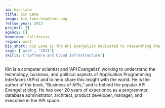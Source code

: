 ```yaml
---
id: kin-lane
title: Kin Lane
image: kin-lane-headshot.png
fellow_year: 2013
project: []
agency: []
hometown: California
region: west
bio_short: Kin Lane is the API Evangelist dedicated to researching the business & politics of APIs while telling the stories on apievangelist.com
tags: ['west', '2013']
skills: ['Software and Cloud Infrastructure']
---
```


Kin is a computer scientist and 'API Evangelist' working to understand the technology, business, and political aspects of Application Programming Interfaces (APIs) and to help share this insight with the world.  He is the author of the book, “Business of APIs,” and is behind the popular API Evangelist blog.  He has over 20 years of experience as a programmer, database administrator, architect, product developer, manager, and executive in the API space.
